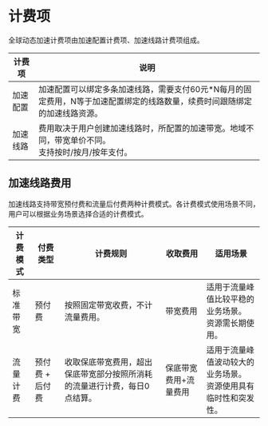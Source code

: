 # 计费项
全球动态加速计费项由加速配置计费项、加速线路计费项组成。

| 计费项   | 说明                                                         |
| -------- | ------------------------------------------------------------ |
| 加速配置 | 加速配置可以绑定多条加速线路，需要支付60元*N每月的固定费用，N等于加速配置绑定的线路数量，续费时间跟随绑定的加速线路资源。 |
| 加速线路 | 费用取决于用户创建加速线路时，所配置的加速带宽。地域不同，带宽单价不同。<br>支持按时/按月/按年支付。 |

## 加速线路费用

加速线路支持带宽预付费和流量后付费两种计费模式。各计费模式使用场景不同，用户可以根据业务场景选择合适的计费模式。

| 计费模式 | 付费类型        | 计费规则                                                     | 收取费用              | 适用场景                                                     |
| -------- | --------------- | ------------------------------------------------------------ | --------------------- | ------------------------------------------------------------ |
| 标准带宽 | 预付费          | 按照固定带宽收费，不计流量费用。                             | 带宽费用              | 适用于流量峰值比较平稳的业务场景。<br>资源需长期使用。           |
| 流量计费 | 预付费 + 后付费 | 收取保底带宽费用，超出保底带宽部分按照所消耗的流量进行计费，每日0点结算。 | 保底带宽费用+流量费用 | 适用于流量峰值波动较大的业务场景。<br>资源使用具有临时性和突发性。 |

